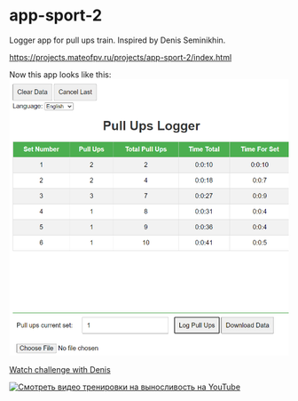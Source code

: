 # app-sport-2

Logger app for pull ups train. Inspired by Denis Seminikhin.  

https://projects.mateofpv.ru/projects/app-sport-2/index.html  

Now this app looks like this:  
![](img/denis_demo_1.png)

[Watch challenge with Denis](https://youtu.be/udu8gB4VWIA)

[![Смотреть видео тренировки на выносливость на YouTube](http://img.youtube.com/vi/udu8gB4VWIA/0.jpg)](http://youtu.be/udu8gB4VWIA "Вместе набираем 520 подтягиваний совокупным объемом. Выполняйте в удобном темпе со мной за компанию
")
